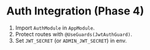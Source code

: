 # Auth Integration (Phase 4)
1) Import `AuthModule` in `AppModule`.
2) Protect routes with `@UseGuards(JwtAuthGuard)`.
3) Set `JWT_SECRET` (or `ADMIN_JWT_SECRET`) in env.
